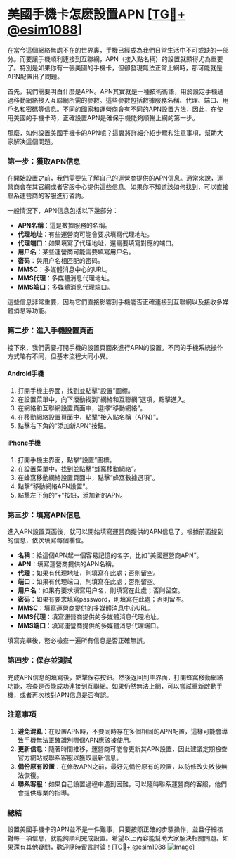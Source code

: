 # 美國手機卡怎麽設置APN [[TG💪+ @esim1088](https://t.me/s/esim1088)]

在當今這個網絡無處不在的世界裏，手機已經成為我們日常生活中不可或缺的一部分。而要讓手機順利連接到互聯網，APN（接入點名稱）的設置就顯得尤為重要了。特別是如果你有一張美國的手機卡，但卻發現無法正常上網時，那可能就是APN配置出了問題。

首先，我們需要明白什麼是APN。APN其實就是一種技術術語，用於設定手機通過移動網絡接入互聯網所需的參數。這些參數包括數據服務名稱、代理、端口、用戶名和密碼等信息。不同的國家和運營商會有不同的APN設置方法，因此，在使用美國的手機卡時，正確設置APN是確保手機能夠順暢上網的第一步。

那麼，如何設置美國手機卡的APN呢？這裏將詳細介紹步驟和注意事項，幫助大家解決這個問題。

### 第一步：獲取APN信息

在開始設置之前，我們需要先了解自己的運營商提供的APN信息。通常來說，運營商會在其官網或者客服中心提供這些信息。如果你不知道該如何找到，可以直接聯系運營商的客服進行咨詢。

一般情況下，APN信息包括以下幾部分：

- **APN名稱**：這是數據服務的名稱。
- **代理地址**：有些運營商可能會要求填寫代理地址。
- **代理端口**：如果填寫了代理地址，還需要填寫對應的端口。
- **用户名**：某些運營商可能需要填寫用户名。
- **密码**：與用户名相匹配的密码。
- **MMSC**：多媒體消息中心的URL。
- **MMS代理**：多媒體消息代理地址。
- **MMS端口**：多媒體消息代理端口。

這些信息非常重要，因為它們直接影響到手機能否正確連接到互聯網以及接收多媒體消息等功能。

### 第二步：進入手機設置頁面

接下來，我們需要打開手機的設置頁面來進行APN的設置。不同的手機系統操作方式略有不同，但基本流程大同小異。

#### Android手機

1. 打開手機主界面，找到並點擊“設置”圖標。
2. 在設置菜單中，向下滾動找到“網絡和互聯網”選項，點擊進入。
3. 在網絡和互聯網設置頁面中，選擇“移動網絡”。
4. 在移動網絡設置頁面中，點擊“接入點名稱（APN）”。
5. 點擊右下角的“添加新APN”按鈕。

#### iPhone手機

1. 打開手機主界面，點擊“設置”圖標。
2. 在設置菜單中，找到並點擊“蜂窩移動網絡”。
3. 在蜂窩移動網絡設置頁面中，點擊“蜂窩數據選項”。
4. 點擊“移動網絡APN設置”。
5. 點擊左下角的“+”按鈕，添加新的APN。

### 第三步：填寫APN信息

進入APN設置頁面後，就可以開始填寫運營商提供的APN信息了。根據前面提到的信息，依次填寫每個欄位。

- **名稱**：給這個APN起一個容易記憶的名字，比如“美國運營商APN”。
- **APN**：填寫運營商提供的APN名稱。
- **代理**：如果有代理地址，則填寫在此處；否則留空。
- **端口**：如果有代理端口，則填寫在此處；否則留空。
- **用户名**：如果有要求填寫用户名，則填寫在此處；否則留空。
- **密码**：如果有要求填寫password，則填寫在此處；否則留空。
- **MMSC**：填寫運營商提供的多媒體消息中心URL。
- **MMS代理**：填寫運營商提供的多媒體消息代理地址。
- **MMS端口**：填寫運營商提供的多媒體消息代理端口。

填寫完畢後，務必檢查一遍所有信息是否正確無誤。

### 第四步：保存並測試

完成APN信息的填寫後，點擊保存按鈕。然後返回到主界面，打開蜂窩移動網絡功能，檢查是否能成功連接到互聯網。如果仍然無法上網，可以嘗試重新啟動手機，或者再次核對APN信息是否有誤。

### 注意事項

1. **避免混亂**：在設置APN時，不要同時存在多個相同的APN配置，這樣可能會導致手機無法正確識別哪個APN應該被使用。
2. **更新信息**：隨著時間推移，運營商可能會更新其APN設置，因此建議定期檢查官方網站或聯系客服以獲取最新信息。
3. **備份原有設置**：在修改APN之前，最好先備份原有的設置，以防修改失敗後無法恢復。
4. **聯系客服**：如果自己設置過程中遇到困難，可以隨時聯系運營商的客服，他們會提供專業的指導。

### 總結

設置美國手機卡的APN並不是一件難事，只要按照正確的步驟操作，並且仔細核對每一項信息，就能夠順利完成設置。希望以上內容能幫助大家解決相關問題。如果還有其他疑問，歡迎隨時留言討論！[[TG💪+ @esim1088](https://t.me/s/esim1088) ![Image](https://i.postimg.cc/4NQfJmqS/Snipaste-2025-05-13-00-14-12.png)]